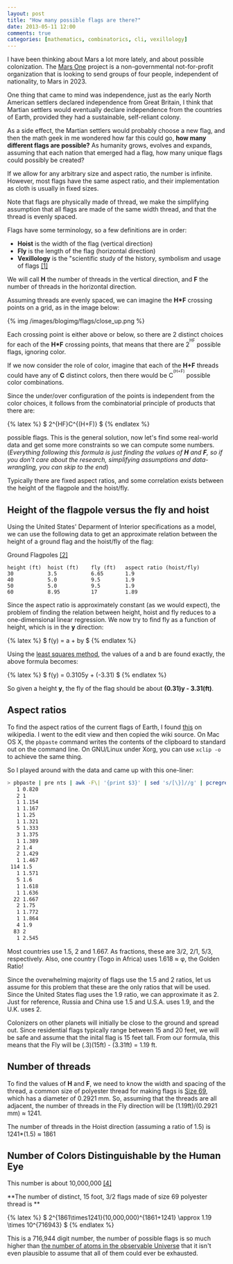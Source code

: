 ```yaml
---
layout: post
title: "How many possible flags are there?"
date: 2013-05-11 12:00
comments: true
categories: [mathematics, combinatorics, cli, vexillology]
---
```


I have been thinking about Mars a lot more lately, and about possible colonization. The [Mars One](http://mars-one.com/) project is a non-governmental not-for-profit organization that is looking to send groups of four people, independent of nationality, to Mars in 2023.

One thing that came to mind was independence, just as the early North American settlers declared independence from Great Britain, I think that Martian settlers would eventually declare independence from the countries of Earth, provided they had a sustainable, self-reliant colony. 

As a side effect, the Martian settlers would probably choose a new flag, and then the math geek in me wondered how far this could go, **how many different flags are possible?** As humanity grows, evolves and expands, assuming that each nation that emerged had a flag, how many unique flags could possibly be created?

If we allow for any arbitrary size and aspect ratio, the number is infinite. However, most flags have the same aspect ratio, and their implementation as cloth is usually in fixed sizes. 

Note that flags are physically made of thread, we make the simplifying assumption that all flags are made of the same width thread, and that the thread is evenly spaced.

Flags have some terminology, so a few definitions are in order:

 - **Hoist** is the width of the flag (vertical direction)
 - **Fly** is the length of the flag (horizontal direction)
 - **Vexillology** is the "scientific study of the history, symbolism and usage of flags [[1]](http://en.wikipedia.org/wiki/Vexillology)

We will call **H** the number of threads in the vertical direction, and **F** the number of threads in the horizontal direction.

Assuming threads are evenly spaced, we can imagine the **H*F** crossing points on a grid, as in the image below: 

{% img /images/blogimg/flags/close_up.png %}

Each crossing point is either above or below, so there are 2 distinct choices for each of the **H*F** crossing points, that means that there are 2<sup><sup>HF</sup></sup> possible flags, ignoring color.

If we now consider the role of color, imagine that each of the **H+F** threads could have any of **C** distinct colors, then there would be C<sup><sup>(H+F)</sup></sup> possible color combinations.

Since the under/over configuration of the points is independent from the color choices, it follows from the combinatorial principle of products that there are: 

{% latex %}
$ 2^{HF}C^{(H+F)} $
{% endlatex %}

possible flags. This is the general solution, now let's find some real-world data and get some more constraints so we can compute some numbers. (*Everything following this formula is just finding the values of **H** and **F**, so if you don't care about the research, simplifying assumptions and data-wrangling, you can skip to the end*)

Typically there are fixed aspect ratios, and some correlation exists between the height of the flagpole and the hoist/fly.

## Height of the flagpole versus the fly and hoist


Using the United States' Deparment of Interior specifications as a model, we can use the following data to get an approximate relation between the height of a ground flag and the hoist/fly of the flag:


Ground Flagpoles [[2]](http://www.doi.gov/ofas/asd/upload/Flagsandseals9-25-12-2.pdf)

```
height (ft)  hoist (ft)    fly (ft)   aspect ratio (hoist/fly)
30           3.5           6.65       1.9
40           5.0           9.5        1.9
50           5.0           9.5        1.9
60           8.95          17         1.89
```

Since the aspect ratio is approximately constant (as we would expect), the problem of finding the relation between height, hoist and fly reduces to a one-dimensional linear regression. We now try to find fly as a function of height, which is in the **y** direction:

{% latex %}
$ f(y) = a + by $
{% endlatex %}

Using the [least squares method](http://en.wikipedia.org/wiki/Least_squares), the values of a and b are found exactly, the above formula becomes:

{% latex %}
$ f(y) = 0.3105y + (-3.31) $
{% endlatex %}

So given a height **y**, the fly of the flag should be about **(0.31)y - 3.31(ft)**.


## Aspect ratios


To find the aspect ratios of the current flags of Earth, I found [this](https://en.wikipedia.org/wiki/User:SiBr4/List_of_national_flags_by_aspect_ratio) on wikipedia. I went to the edit view and then copied the wiki source. On Mac OS X, the `pbpaste` command writes the contents of the clipboard to standard out on the command line. On GNU/Linux under Xorg, you can use `xclip -o` to achieve the same thing.


So I played around with the data and came up with this one-liner:

``` bash
> pbpaste | pre nts | awk -F\| '{print $3}' | sed 's/[\}]//g' | pcregrep '^\d' | sort -n | uniq -c
   1 0.820
   2 1
   1 1.154
   1 1.167
   1 1.25
   1 1.321
   5 1.333
   3 1.375
   1 1.389
   2 1.4
   2 1.429
   1 1.467
 114 1.5
   1 1.571
   5 1.6
   1 1.618
   1 1.636
  22 1.667
   2 1.75
   1 1.772
   1 1.864
   4 1.9
  83 2
   1 2.545
```

Most countries use 1.5, 2 and 1.667. As fractions, these are 3/2, 2/1, 5/3, respectively. Also, one country (Togo in Africa) uses 1.618 &#8776; &phi;, the Golden Ratio!

Since the overwhelming majority of flags use the 1.5 and 2 ratios, let us assume for this problem that these are the only ratios that will be used. Since the United States flag uses the 1.9 ratio, we can approximate it as 2. Just for reference, Russia and China use 1.5 and U.S.A. uses 1.9, and the U.K. uses 2.

Colonizers on other planets will initially be close to the ground and spread out. Since residential flags typically range between 15 and 20 feet, we will be safe and assume that the inital flag is 15 feet tall. From our formula, this means that the Fly will be (.3)(15ft) - (3.31ft) = 1.19 ft.

## Number of threads

To find the values of **H** and **F**, we need to know the width and spacing of the thread, a common size of polyester thread for making flags is [Size 69](http://www.thethreadexchange.com/miva/merchant.mvc?Screen=CTGY&Category_Code=nylon-thread-069), which has a diameter of 0.2921 mm. So, assuming that the threads are all adjacent, the number of threads in the Fly direction will be (1.19ft)/(0.2921 mm) &#8776; 1241.

The number of threads in the Hoist direction (assuming a ratio of 1.5) is 1241*(1.5) &#8776; 1861

## Number of Colors Distinguishable by the Human Eye

This number is about 10,000,000 [[4]](http://hypertextbook.com/facts/2006/JenniferLeong.shtml)

**The number of distinct, 15 foot, 3/2 flags made of size 69 polyester thread is **

{% latex %}
$ 2^{1861\times1241}(10,000,000)^{1861+1241} \approx 1.19 \times 10^{716943} $
{% endlatex %}

This is a 716,944 digit number, the number of possible flags is so much higher than [the number of atoms in the observable Universe](http://www.wolframalpha.com/input/?i=number+of+particles+in+the+universe) that it isn't even plausible to assume that all of them could ever be exhausted.


